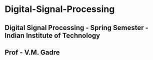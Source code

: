 # Digital-Signal-Processing
## Digital Signal Processing - Spring Semester - Indian Institute of Technology
## Prof - V.M. Gadre
